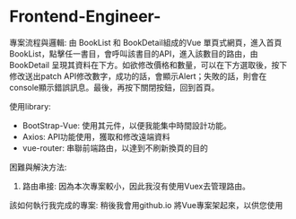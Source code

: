 # Frontend-Engineer-
專案流程與邏輯: 
由 BookList 和 BookDetail組成的Vue 單頁式網頁，進入首頁BookList，點擊任一書目，會呼叫該書目的API，進入該數目的路由，由 BookDetail 呈現其資料在下方。如欲修改價格和數量，可以在下方選取後，按下修改送出patch API修改數字，成功的話，會顯示Alert；失敗的話，則會在console顯示錯誤訊息。最後，再按下關閉按鈕，回到首頁。

使用library:
- BootStrap-Vue: 使用其元件，以便我能集中時間設計功能。
- Axios: API功能使用，獲取和修改遠端資料
- vue-router: 串聯前端路由，以達到不刷新換頁的目的

困難與解決方法:
1. 路由串接: 因為本次專案較小，因此我沒有使用Vuex去管理路由。


該如何執行我完成的專案: 稍後我會用github.io 將Vue專案架起來，以供您使用
